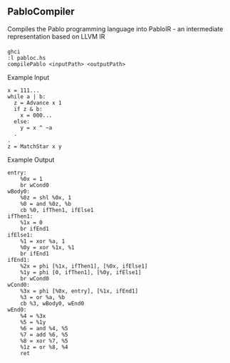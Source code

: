 ## PabloCompiler
Compiles the Pablo programming language into PabloIR - an intermediate representation based on LLVM IR

####
```
ghci
:l pabloc.hs
compilePablo <inputPath> <outputPath>
```

Example Input
```
x = 111...
while a | b:
  z = Advance x 1
  if z & b:
    x = 000...
  else:
    y = x ^ ~a
  .
.
z = MatchStar x y
```

Example Output
```
entry:
	%0x = 1
	br wCond0
wBody0:
	%0z = shl %0x, 1
	%0 = and %0z, %b
	cb %0, ifThen1, ifElse1
ifThen1:
	%1x = 0
	br ifEnd1
ifElse1:
	%1 = xor %a, 1
	%0y = xor %1x, %1
	br ifEnd1
ifEnd1:
	%2x = phi [%1x, ifThen1], [%0x, ifElse1]
	%1y = phi [0, ifThen1], [%0y, ifElse1]
	br wCond0
wCond0:
	%3x = phi [%0x, entry], [%1x, ifEnd1]
	%3 = or %a, %b
	cb %3, wBody0, wEnd0
wEnd0:
	%4 = %3x
	%5 = %1y
	%6 = and %4, %5
	%7 = add %6, %5
	%8 = xor %7, %5
	%1z = or %8, %4
	ret

```
